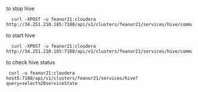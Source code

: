 

to stop hive 
```
  curl -XPOST -u feanor21:cloudera http://34.251.210.185:7180/api/v1/clusters/feanor21/services/hive/commands/stop
```

to start hive 

```
  curl -XPOST -u feanor21:cloudera http://34.251.210.185:7180/api/v1/clusters/feanor21/services/hive/commands/start
```

to check hive status

```
 curl -u feanor21:cloudera host5:7180/api/v1/clusters/feanor21/services/hive?query=select%20serviceState
```